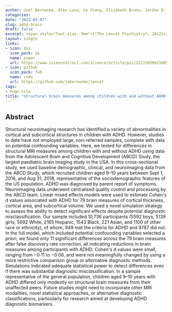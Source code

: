 ```yaml
---
author: Joel Bernanke, Alex Luna, Le Chang, Elizabeth Bruno, Jordan D. Dworkin & Jonathan Posner
categories:
date: "2022-02-07"
slug: adhd-brain
draft: false
excerpt: <span style="font-size:.9em">{*The Lancet Psychiatry*, 2022}</span>
layout: single
links:
- icon: doi
  icon_pack: ai
  name: paper
  url: https://www.sciencedirect.com/science/article/pii/S2215036621005058
- icon: github
  icon_pack: fab
  name: code
  url: https://github.com/jabernanke/lancet
tags:
- hugo-site
title: "Structural brain measures among children with and without ADHD: A cross-sectional US population-based study"
---
```


## Abstract

Structural neuroimaging research has identified a variety of abnormalities in cortical and subcortical structures in children with ADHD. However, studies to date have not employed large, non-referred samples, complete with data on potential confounding variables. Here, we tested for differences in structural MRI measures among children with and without ADHD using data from the Adolescent Brain and Cognitive Development (ABCD) Study, the largest paediatric brain imaging study in the USA. In this cross-sectional study, we used baseline demographic, clinical, and neuroimaging data from the ABCD Study, which recruited children aged 9–10 years between Sept 1, 2016, and Aug 31, 2018, representative of the sociodemographic features of the US population. ADHD was diagnosed by parent report of symptoms. Neuroimaging data underwent centralised quality control and processing by the ABCD team. Linear mixed effects models were used to estimate Cohen's d values associated with ADHD for 79 brain measures of cortical thickness, cortical area, and subcortical volume. We used a novel simulation strategy to assess the ability to detect significant effects despite potential diagnostic misclassification. Our sample included 10,736 participants (5592 boys, 5139 girls; 5692 White, 2165 Hispanic, 1543 Black, 221 Asian, and 1100 of other race or ethnicity), of whom, 949 met the criteria for ADHD and 9787 did not. In the full model, which included potential confounding variables selected a priori, we found only 11 significant differences across the 79 brain measures after false discovery rate correction, all indicating reductions in brain measures among participants with ADHD. Cohen's d values were small, ranging from −0·11 to −0·06, and were not meaningfully changed by using a more restrictive comparison group or alternative diagnostic methods. Simulations indicated adequate statistical power to detect differences even if there was substantial diagnostic misclassification. In a sample representative of the general population, children aged 9–10 years with ADHD differed only modestly on structural brain measures from their unaffected peers. Future studies might need to incorporate other MRI modalities, novel statistical approaches, or alternative diagnostic classifications, particularly for research aimed at developing ADHD diagnostic biomarkers.
